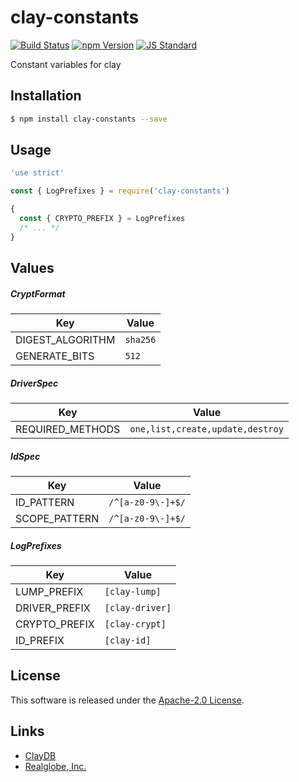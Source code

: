 clay-constants
==========

<!---
This file is generated by ape-tmpl. Do not update manually.
--->

<!-- Badge Start -->
<a name="badges"></a>

[![Build Status][bd_travis_com_shield_url]][bd_travis_com_url]
[![npm Version][bd_npm_shield_url]][bd_npm_url]
[![JS Standard][bd_standard_shield_url]][bd_standard_url]

[bd_repo_url]: https://github.com/realglobe-Inc/clay-constants
[bd_travis_url]: http://travis-ci.org/realglobe-Inc/clay-constants
[bd_travis_shield_url]: http://img.shields.io/travis/realglobe-Inc/clay-constants.svg?style=flat
[bd_travis_com_url]: http://travis-ci.com/realglobe-Inc/clay-constants
[bd_travis_com_shield_url]: https://api.travis-ci.com/realglobe-Inc/clay-constants.svg?token=aeFzCpBZebyaRijpCFmm
[bd_license_url]: https://github.com/realglobe-Inc/clay-constants/blob/master/LICENSE
[bd_codeclimate_url]: http://codeclimate.com/github/realglobe-Inc/clay-constants
[bd_codeclimate_shield_url]: http://img.shields.io/codeclimate/github/realglobe-Inc/clay-constants.svg?style=flat
[bd_codeclimate_coverage_shield_url]: http://img.shields.io/codeclimate/coverage/github/realglobe-Inc/clay-constants.svg?style=flat
[bd_gemnasium_url]: https://gemnasium.com/realglobe-Inc/clay-constants
[bd_gemnasium_shield_url]: https://gemnasium.com/realglobe-Inc/clay-constants.svg
[bd_npm_url]: http://www.npmjs.org/package/clay-constants
[bd_npm_shield_url]: http://img.shields.io/npm/v/clay-constants.svg?style=flat
[bd_standard_url]: http://standardjs.com/
[bd_standard_shield_url]: https://img.shields.io/badge/code%20style-standard-brightgreen.svg

<!-- Badge End -->


<!-- Description Start -->
<a name="description"></a>

Constant variables for clay

<!-- Description End -->


<!-- Overview Start -->
<a name="overview"></a>



<!-- Overview End -->


<!-- Sections Start -->
<a name="sections"></a>

<!-- Section from "doc/guides/01.Installation.md.hbs" Start -->

<a name="section-doc-guides-01-installation-md"></a>

Installation
-----

```bash
$ npm install clay-constants --save
```


<!-- Section from "doc/guides/01.Installation.md.hbs" End -->

<!-- Section from "doc/guides/02.Usage.md.hbs" Start -->

<a name="section-doc-guides-02-usage-md"></a>

Usage
---------

```javascript
'use strict'

const { LogPrefixes } = require('clay-constants')

{
  const { CRYPTO_PREFIX } = LogPrefixes
  /* ... */
}
```


<!-- Section from "doc/guides/02.Usage.md.hbs" End -->

<!-- Section from "doc/guides/03.Values.md.hbs" Start -->

<a name="section-doc-guides-03-values-md"></a>

Values
------

##### CryptFormat

| Key | Value |
| --- | ---- |
| DIGEST_ALGORITHM | `sha256` |
| GENERATE_BITS | `512` |


##### DriverSpec

| Key | Value |
| --- | ---- |
| REQUIRED_METHODS | `one,list,create,update,destroy` |


##### IdSpec

| Key | Value |
| --- | ---- |
| ID_PATTERN | `/^[a-z0-9\-]+$/` |
| SCOPE_PATTERN | `/^[a-z0-9\-]+$/` |


##### LogPrefixes

| Key | Value |
| --- | ---- |
| LUMP_PREFIX | `[clay-lump]` |
| DRIVER_PREFIX | `[clay-driver]` |
| CRYPTO_PREFIX | `[clay-crypt]` |
| ID_PREFIX | `[clay-id]` |




<!-- Section from "doc/guides/03.Values.md.hbs" End -->


<!-- Sections Start -->


<!-- LICENSE Start -->
<a name="license"></a>

License
-------
This software is released under the [Apache-2.0 License](https://github.com/realglobe-Inc/clay-constants/blob/master/LICENSE).

<!-- LICENSE End -->


<!-- Links Start -->
<a name="links"></a>

Links
------

+ [ClayDB][clay_d_b_url]
+ [Realglobe, Inc.][realglobe,_inc__url]

[clay_d_b_url]: https://github.com/realglobe-Inc/claydb
[realglobe,_inc__url]: http://realglobe.jp

<!-- Links End -->
